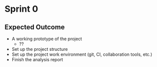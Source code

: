 # Sprint 0


## Expected Outcome

- A working prototype of the project
  - ??
- Set up the project structure
- Set up the project work environment (git, CI, collaboration tools, etc.)
- Finish the analysis report